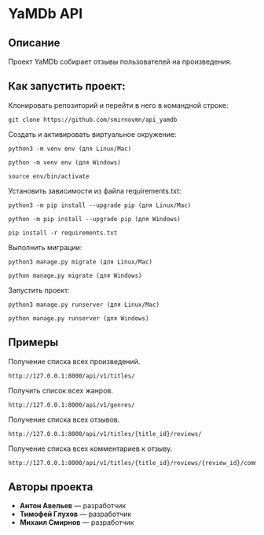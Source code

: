 # YaMDb API

## Описание

Проект YaMDb собирает отзывы пользователей на произведения. 

## Как запустить проект:

Клонировать репозиторий и перейти в него в командной строке:

```
git clone https://github.com/smirnovmn/api_yamdb
```

Cоздать и активировать виртуальное окружение:

```
python3 -m venv env (для Linux/Mac)

python -m venv env (для Windows)
```

```
source env/bin/activate
```

Установить зависимости из файла requirements.txt:

```
python3 -m pip install --upgrade pip (для Linux/Mac)

python -m pip install --upgrade pip (для Windows)
```

```
pip install -r requirements.txt
```

Выполнить миграции:

```
python3 manage.py migrate (для Linux/Mac)

python manage.py migrate (для Windows)
```

Запустить проект:

```
python3 manage.py runserver (для Linux/Mac)

python manage.py runserver (для Windows)
```

## Примеры

Получение списка всех произведений.
```
http://127.0.0.1:8000/api/v1/titles/
```

Получить список всех жанров.
```
http://127.0.0.1:8000/api/v1/genres/
```

Получение списка всех отзывов.
```
http://127.0.0.1:8000/api/v1/titles/{title_id}/reviews/
```

Получение списка всех комментариев к отзыву.
```
http://127.0.0.1:8000/api/v1/titles/{title_id}/reviews/{review_id}/comments/
```

## Авторы проекта

- **Антон Авельев** — разработчик
- **Тимофей Глухов** — разработчик
- **Михаил Смирнов** — разработчик
